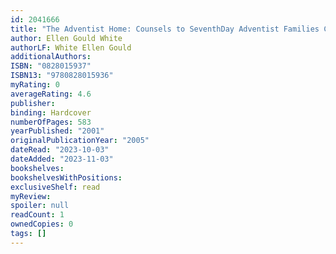 ```yaml
---
id: 2041666
title: "The Adventist Home: Counsels to SeventhDay Adventist Families Christian Home Library"
author: Ellen Gould White
authorLF: White Ellen Gould
additionalAuthors:
ISBN: "0828015937"
ISBN13: "9780828015936"
myRating: 0
averageRating: 4.6
publisher:
binding: Hardcover
numberOfPages: 583
yearPublished: "2001"
originalPublicationYear: "2005"
dateRead: "2023-10-03"
dateAdded: "2023-11-03"
bookshelves:
bookshelvesWithPositions:
exclusiveShelf: read
myReview:
spoiler: null
readCount: 1
ownedCopies: 0
tags: []
---
```

